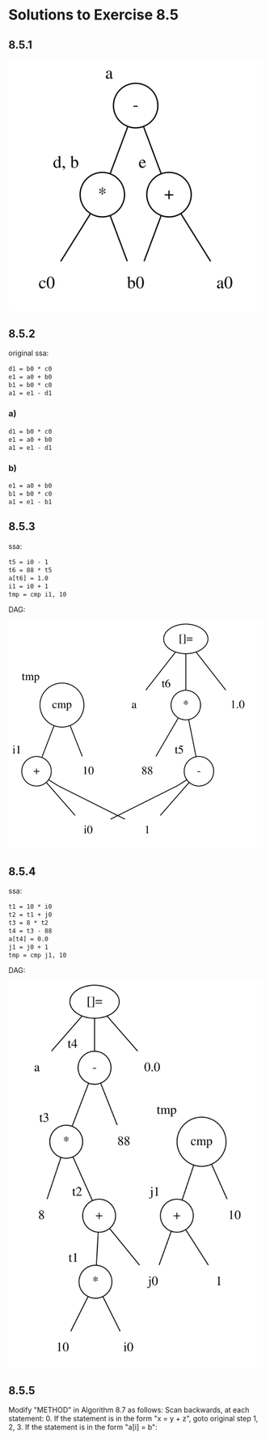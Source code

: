 # Solutions to Exercise 8.5
## 8.5.1
![8.5.1](images/8.5.1.svg)
## 8.5.2
original ssa:
```
d1 = b0 * c0
e1 = a0 + b0
b1 = b0 * c0
a1 = e1 - d1
```
### a)
```
d1 = b0 * c0
e1 = a0 + b0
a1 = e1 - d1
```
### b)
```
e1 = a0 + b0
b1 = b0 * c0
a1 = e1 - b1
```
## 8.5.3
ssa:
```
t5 = i0 - 1
t6 = 88 * t5
a[t6] = 1.0
i1 = i0 + 1
tmp = cmp i1, 10
```

DAG:

![8.5.3](images/8.5.3.svg)
## 8.5.4
ssa:
```
t1 = 10 * i0
t2 = t1 + j0
t3 = 8 * t2
t4 = t3 - 88
a[t4] = 0.0
j1 = j0 + 1
tmp = cmp j1, 10
```

DAG:

![8.5.4](images/8.5.4.svg)
## 8.5.5

Modify "METHOD" in Algorithm 8.7 as follows:
Scan backwards, at each statement:
0. If the statement is in the form "x = y + z", goto original step 1, 2, 3.
   If the statement is in the form "a[i] = b":
     
